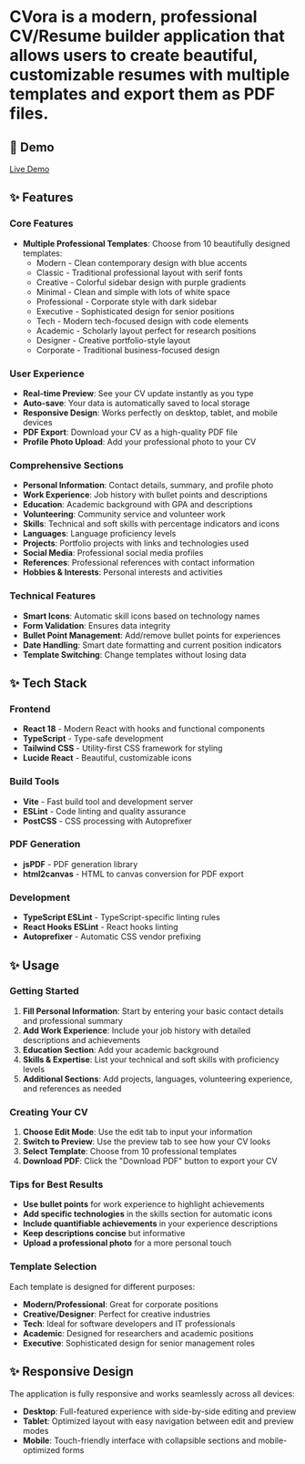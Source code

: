 # CVora is a modern, professional CV/Resume builder application that allows users to create beautiful, customizable resumes with multiple templates and export them as PDF files.

## 🌟 Demo

[Live Demo](https://your-demo-link.com)

## ✨ Features

### Core Features
- **Multiple Professional Templates**: Choose from 10 beautifully designed templates:
  - Modern - Clean contemporary design with blue accents
  - Classic - Traditional professional layout with serif fonts
  - Creative - Colorful sidebar design with purple gradients
  - Minimal - Clean and simple with lots of white space
  - Professional - Corporate style with dark sidebar
  - Executive - Sophisticated design for senior positions
  - Tech - Modern tech-focused design with code elements
  - Academic - Scholarly layout perfect for research positions
  - Designer - Creative portfolio-style layout
  - Corporate - Traditional business-focused design

### User Experience
- **Real-time Preview**: See your CV update instantly as you type
- **Auto-save**: Your data is automatically saved to local storage
- **Responsive Design**: Works perfectly on desktop, tablet, and mobile devices
- **PDF Export**: Download your CV as a high-quality PDF file
- **Profile Photo Upload**: Add your professional photo to your CV

### Comprehensive Sections
- **Personal Information**: Contact details, summary, and profile photo
- **Work Experience**: Job history with bullet points and descriptions
- **Education**: Academic background with GPA and descriptions
- **Volunteering**: Community service and volunteer work
- **Skills**: Technical and soft skills with percentage indicators and icons
- **Languages**: Language proficiency levels
- **Projects**: Portfolio projects with links and technologies used
- **Social Media**: Professional social media profiles
- **References**: Professional references with contact information
- **Hobbies & Interests**: Personal interests and activities

### Technical Features
- **Smart Icons**: Automatic skill icons based on technology names
- **Form Validation**: Ensures data integrity
- **Bullet Point Management**: Add/remove bullet points for experiences
- **Date Handling**: Smart date formatting and current position indicators
- **Template Switching**: Change templates without losing data

## ✨ Tech Stack

### Frontend
- **React 18** - Modern React with hooks and functional components
- **TypeScript** - Type-safe development
- **Tailwind CSS** - Utility-first CSS framework for styling
- **Lucide React** - Beautiful, customizable icons

### Build Tools
- **Vite** - Fast build tool and development server
- **ESLint** - Code linting and quality assurance
- **PostCSS** - CSS processing with Autoprefixer

### PDF Generation
- **jsPDF** - PDF generation library
- **html2canvas** - HTML to canvas conversion for PDF export

### Development
- **TypeScript ESLint** - TypeScript-specific linting rules
- **React Hooks ESLint** - React hooks linting
- **Autoprefixer** - Automatic CSS vendor prefixing

## ✨  Usage

### Getting Started
1. **Fill Personal Information**: Start by entering your basic contact details and professional summary
2. **Add Work Experience**: Include your job history with detailed descriptions and achievements
3. **Education Section**: Add your academic background
4. **Skills & Expertise**: List your technical and soft skills with proficiency levels
5. **Additional Sections**: Add projects, languages, volunteering experience, and references as needed

### Creating Your CV
1. **Choose Edit Mode**: Use the edit tab to input your information
2. **Switch to Preview**: Use the preview tab to see how your CV looks
3. **Select Template**: Choose from 10 professional templates
4. **Download PDF**: Click the "Download PDF" button to export your CV

### Tips for Best Results
- **Use bullet points** for work experience to highlight achievements
- **Add specific technologies** in the skills section for automatic icons
- **Include quantifiable achievements** in your experience descriptions
- **Keep descriptions concise** but informative
- **Upload a professional photo** for a more personal touch

### Template Selection
Each template is designed for different purposes:
- **Modern/Professional**: Great for corporate positions
- **Creative/Designer**: Perfect for creative industries
- **Tech**: Ideal for software developers and IT professionals
- **Academic**: Designed for researchers and academic positions
- **Executive**: Sophisticated design for senior management roles

## ✨ Responsive Design

The application is fully responsive and works seamlessly across all devices:
- **Desktop**: Full-featured experience with side-by-side editing and preview
- **Tablet**: Optimized layout with easy navigation between edit and preview modes
- **Mobile**: Touch-friendly interface with collapsible sections and mobile-optimized forms